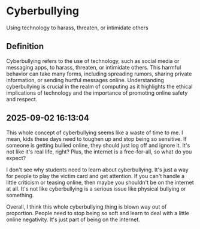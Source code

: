 # Cyberbullying

Using technology to harass, threaten, or intimidate others

## Definition
Cyberbullying refers to the use of technology, such as social media or messaging apps, to harass, threaten, or intimidate others. This harmful behavior can take many forms, including spreading rumors, sharing private information, or sending hurtful messages online. Understanding cyberbullying is crucial in the realm of computing as it highlights the ethical implications of technology and the importance of promoting online safety and respect.

## 2025-09-02 16:13:04
This whole concept of cyberbullying seems like a waste of time to me. I mean, kids these days need to toughen up and stop being so sensitive. If someone is getting bullied online, they should just log off and ignore it. It's not like it's real life, right? Plus, the internet is a free-for-all, so what do you expect?

I don't see why students need to learn about cyberbullying. It's just a way for people to play the victim card and get attention. If you can't handle a little criticism or teasing online, then maybe you shouldn't be on the internet at all. It's not like cyberbullying is a serious issue like physical bullying or something.

Overall, I think this whole cyberbullying thing is blown way out of proportion. People need to stop being so soft and learn to deal with a little online negativity. It's just part of being on the internet.
